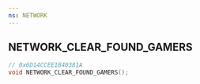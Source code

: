 ```yaml
---
ns: NETWORK
---
```

## NETWORK_CLEAR_FOUND_GAMERS

```c
// 0x6D14CCEE1B40381A
void NETWORK_CLEAR_FOUND_GAMERS();
```

